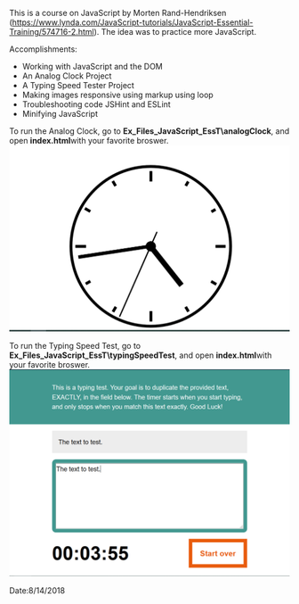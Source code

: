 This is a course on JavaScript by Morten Rand-Hendriksen (https://www.lynda.com/JavaScript-tutorials/JavaScript-Essential-Training/574716-2.html).
The idea was to practice more JavaScript.

<p>Accomplishments:</p>
<ul>
    <li>Working with JavaScript and the DOM</li>
    <li>An Analog Clock Project</li>
    <li>A Typing Speed Tester Project</li>
    <li>Making images responsive using markup using loop</li>
    <li>Troubleshooting code JSHint and ESLint</li>
    <li>Minifying JavaScript</li>
</ul>

To run the Analog Clock, go to <b>Ex_Files_JavaScript_EssT\analogClock</b>, and open <b>index.html</b>with your favorite broswer.
![](images/clock.PNG)

To run the Typing Speed Test, go to <b>Ex_Files_JavaScript_EssT\typingSpeedTest</b>, and open <b>index.html</b>with your favorite broswer.
![](images/typingSpeedTest.PNG)


Date:8/14/2018
